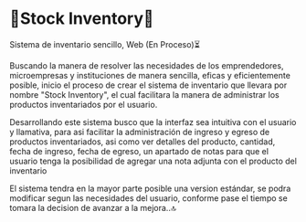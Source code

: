 # 📍Stock Inventory📍
Sistema de inventario sencillo, Web (En Proceso)⏳

Buscando la manera de resolver las necesidades de los emprendedores, microempresas y instituciones de manera sencilla, eficas y eficientemente posible, inicio el proceso de crear el sistema de inventario que llevara por nombre "Stock Inventory", el cual facilitara la manera de administrar los productos inventariados por el usuario.

Desarrollando este sistema busco que la interfaz sea intuitiva con el usuario y llamativa, para asi facilitar la administración de ingreso y egreso de productos inventariados, asi como ver detalles del producto, cantidad, fecha de ingreso, fecha de egreso, un apartado de notas para que el usuario tenga la posibilidad de agregar una nota adjunta con el producto del inventario

El sistema tendra en la mayor parte posible una version estándar, se podra modificar segun las necesidades del usuario, conforme pase el tiempo se tomara la decision de avanzar a la mejora..🔝
